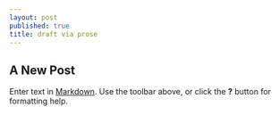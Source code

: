 ```yaml
---
layout: post
published: true
title: draft via prose
---
```

## A New Post

Enter text in [Markdown](http://daringfireball.net/projects/markdown/). Use the toolbar above, or click the **?** button for formatting help.
